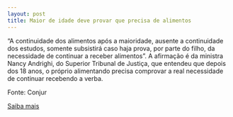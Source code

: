 ```yaml
---
layout: post
title: Maior de idade deve provar que precisa de alimentos
---
```

<p>“A continuidade dos alimentos após a maioridade, ausente a continuidade dos estudos, somente subsistirá caso haja prova, por parte do filho, da necessidade de continuar a receber alimentos”. A afirmação é da ministra Nancy Andrighi, do Superior Tribunal de Justiça, que entendeu que depois dos 18 anos, o próprio alimentando precisa comprovar a real necessidade de continuar recebendo a verba.</p><p>Fonte: Conjur</p><p><a href="http://www.conjur.com.br/2011-nov-04/filho-provar-necessidade-receber-alimentos-depois-18-anos" target="_blank">Saiba mais</a> </p>
